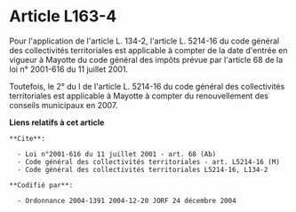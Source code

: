 # Article L163-4

Pour l'application de l'article L. 134-2, l'article L. 5214-16 du code général des collectivités territoriales est applicable
à compter de la date d'entrée en vigueur à Mayotte du code général des impôts prévue par l'article 68 de la loi n° 2001-616
du 11 juillet 2001.

Toutefois, le 2° du I de l'article L. 5214-16 du code général des collectivités territoriales est applicable à Mayotte à
compter du renouvellement des conseils municipaux en 2007.

**Liens relatifs à cet article**

	**Cite**:

	  - Loi n°2001-616 du 11 juillet 2001 - art. 68 (Ab)
	  - Code général des collectivités territoriales - art. L5214-16 (M)
	  - Code général des collectivités territoriales L5214-16, L134-2

	**Codifié par**:

	  - Ordonnance 2004-1391 2004-12-20 JORF 24 décembre 2004
